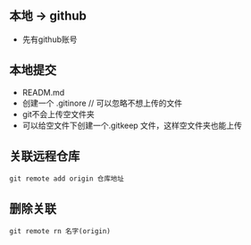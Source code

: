 ## 本地 -> github
- 先有github账号

## 本地提交
- READM.md
- 创建一个 .gitinore  // 可以忽略不想上传的文件
- git不会上传空文件夹
- 可以给空文件下创建一个.gitkeep 文件，这样空文件夹也能上传


## 关联远程仓库
```
git remote add origin 仓库地址
```

## 删除关联
```
git remote rn 名字(origin)
```